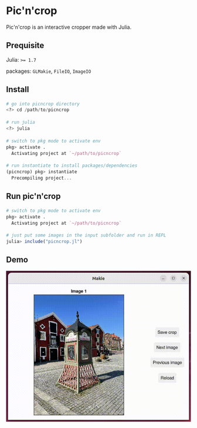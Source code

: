 # Pic'n'crop
Pic'n'crop is an interactive cropper made with Julia.

## Prequisite
Julia: `>= 1.7`

packages:  `GLMakie`, `FileIO`, `ImageIO`

## Install
```julia
# go into picncrop directory
<?> cd /path/to/picncrop

# run julia
<?> julia

# switch to pkg mode to activate env
pkg> activate .
  Activating project at `~/path/to/picncrop`

# run instantiate to install packages/dependencies
(picncrop) pkg> instantiate
  Precompiling project...
```

## Run pic'n'crop
```julia
# switch to pkg mode to activate env
pkg> activate .
  Activating project at `~/path/to/picncrop`

# just put some images in the input subfolder and run in REPL
julia> include("picncrop.jl")
```
## Demo
![demo](assets/picncrop.gif)
